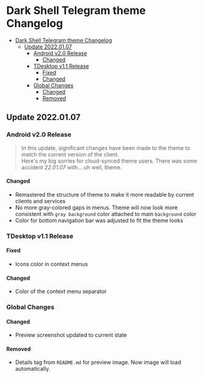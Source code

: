# Dark Shell Telegram theme Changelog

- [Dark Shell Telegram theme Changelog](#dark-shell-telegram-theme-changelog)
  - [Update 2022.01.07](#update-20220107)
    - [Android v2.0 Release](#android-v20-release)
      - [Changed](#changed)
    - [TDesktop v1.1 Release](#tdesktop-v11-release)
      - [Fixed](#fixed)
      - [Changed](#changed-1)
    - [Global Changes](#global-changes)
      - [Changed](#changed-2)
      - [Removed](#removed)

## Update 2022.01.07
### Android v2.0 Release
> In this update, significant changes have been made to the theme to match the current version of the client.  
> Here's my big sorries for cloud-synced theme users. There was some accident *22.01.07* with... uh well, theme.
#### Changed
- Remastered the structure of theme to make it more readable by current clients and services
- No more gray-colored gaps in menus. Theme will now look more consistent with `gray background` color attached to main `background` color
- Color for bottom navigation bar was adjusted to fit the theme looks

### TDesktop v1.1 Release
#### Fixed
- Icons color in context menus
#### Changed
- Color of the context menu separator

### Global Changes
#### Changed
- Preview screenshot updated to current state

#### Removed
- Details tag from `README.md` for preview image. Now image will load automatically.
